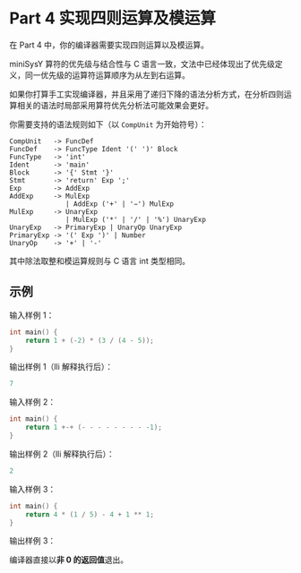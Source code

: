 # Part 4 实现四则运算及模运算

在 Part 4 中，你的编译器需要实现四则运算以及模运算。

miniSysY 算符的优先级与结合性与 C 语言一致，文法中已经体现出了优先级定义，同一优先级的运算符运算顺序为从左到右运算。

如果你打算手工实现编译器，并且采用了递归下降的语法分析方式，在分析四则运算相关的语法时局部采用算符优先分析法可能效果会更好。

你需要支持的语法规则如下（以 `CompUnit` 为开始符号）：

```
CompUnit   -> FuncDef
FuncDef    -> FuncType Ident '(' ')' Block
FuncType   -> 'int'
Ident      -> 'main'
Block      -> '{' Stmt '}'
Stmt       -> 'return' Exp ';'
Exp        -> AddExp
AddExp     -> MulExp 
              | AddExp ('+' | '−') MulExp
MulExp     -> UnaryExp
              | MulExp ('*' | '/' | '%') UnaryExp
UnaryExp   -> PrimaryExp | UnaryOp UnaryExp
PrimaryExp -> '(' Exp ')' | Number
UnaryOp    -> '+' | '-'
```

其中除法取整和模运算规则与 C 语言 int 类型相同。

## 示例

输入样例 1：

```c
int main() {
    return 1 + (-2) * (3 / (4 - 5));
}
```

输出样例 1（lli 解释执行后）：

```c
7
```

输入样例 2：

```c
int main() {
    return 1 +-+ (- - - - - - - - -1);
}
```

输出样例 2（lli 解释执行后）：

```c
2
```

输入样例 3：

```c
int main() {
    return 4 * (1 / 5) - 4 + 1 ** 1;
}
```

输出样例 3：

编译器直接以**非 0 的返回值**退出。